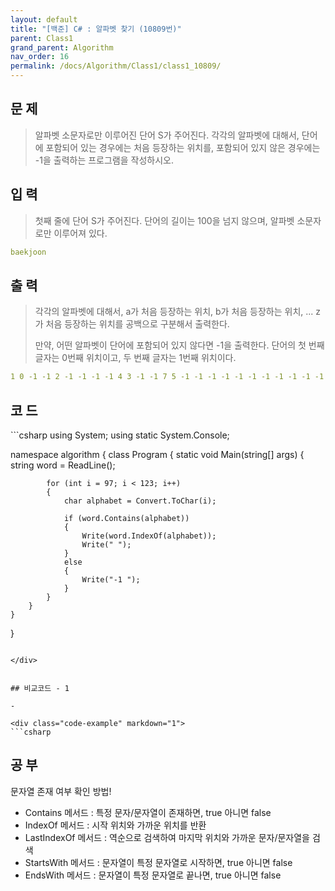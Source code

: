 ```yaml
---
layout: default
title: "[백준] C# : 알파벳 찾기 (10809번)"
parent: Class1
grand_parent: Algorithm
nav_order: 16
permalink: /docs/Algorithm/Class1/class1_10809/
---
```


## 문 제
> 알파벳 소문자로만 이루어진 단어 S가 주어진다. 각각의 알파벳에 대해서, 단어에 포함되어 있는 경우에는 처음 등장하는 위치를, 포함되어 있지 않은 경우에는 -1을 출력하는 프로그램을 작성하시오.


## 입 력
> 첫째 줄에 단어 S가 주어진다. 단어의 길이는 100을 넘지 않으며, 알파벳 소문자로만 이루어져 있다.



```yaml
baekjoon
```



## 출 력
> 각각의 알파벳에 대해서, a가 처음 등장하는 위치, b가 처음 등장하는 위치, ... z가 처음 등장하는 위치를 공백으로 구분해서 출력한다.
>
> 만약, 어떤 알파벳이 단어에 포함되어 있지 않다면 -1을 출력한다. 단어의 첫 번째 글자는 0번째 위치이고, 두 번째 글자는 1번째 위치이다.


```yaml
1 0 -1 -1 2 -1 -1 -1 -1 4 3 -1 -1 7 5 -1 -1 -1 -1 -1 -1 -1 -1 -1 -1 -1
```


## 코 드

> 

<div class="code-example" markdown="1">
```csharp
using System;
using static System.Console;

namespace algorithm
{
    class Program
    {
        static void Main(string[] args)
        {
            string word = ReadLine();

            for (int i = 97; i < 123; i++)
            {
                char alphabet = Convert.ToChar(i);

                if (word.Contains(alphabet))
                {
                    Write(word.IndexOf(alphabet));
                    Write(" ");
                }
                else
                {
                    Write("-1 ");
                }
            }
        }
    }
}

```

</div>


## 비교코드 - 1

-

<div class="code-example" markdown="1">
```csharp

```

</div>



## 공 부

문자열 존재 여부 확인 방법!
- Contains 메서드 : 특정 문자/문자열이 존재하면, true 아니면 false
- IndexOf 메서드 : 시작 위치와 가까운 위치를 반환
- LastIndexOf 메서드 : 역순으로 검색하여 마지막 위치와 가까운 문자/문자열을 검색
- StartsWith 메서드 : 문자열이 특정 문자열로 시작하면, true 아니면 false
- EndsWith 메서드 : 문자열이 특정 문자열로 끝나면, true 아니면 false
